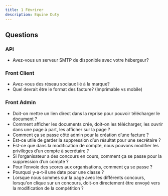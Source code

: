 ```yaml
---
title: 1 Févrirer
description: Equine Duty
---
```


## Questions

### API
- Avez-vous un serveur SMTP de disponible avec votre hébergeur?

### Front Client
- Avez-vous des réseau sociaux lié à la marque?
- Quel devrait être le format des facture? (Imprimable vs mobile)

### Front Admin 
-   Doit-on mettre un lien direct dans la reprise pour pouvoir télécharger le document ?
-   Comment afficher les documents crée, doit-on les télécharger, les ouvrir dans une page à part, les afficher sur la page ?
-   Comment ça se passe côté admin pour la création d’une facture ?
-   Est-ce utile de garder la suppression d’un résultat pour une secrétaire ?
-   Est-ce que dans la modification de compte, nous pouvons modifier les privilèges d’un compte à secrétaire ?
-   Si l’organisateur a des concours en cours, comment ça se passe pour la suppression d’un compte ?
-   Pour l’envoie des scores aux organisations, comment ça se passe ?
-   Pourquoi y-a-t-il une date pour une classe ?
-   Lorsque nous sommes sur la page avec les différents concours, lorsqu'on clique sur un concours, doit-on directement être envoyé vers la modification de la compétition ?
